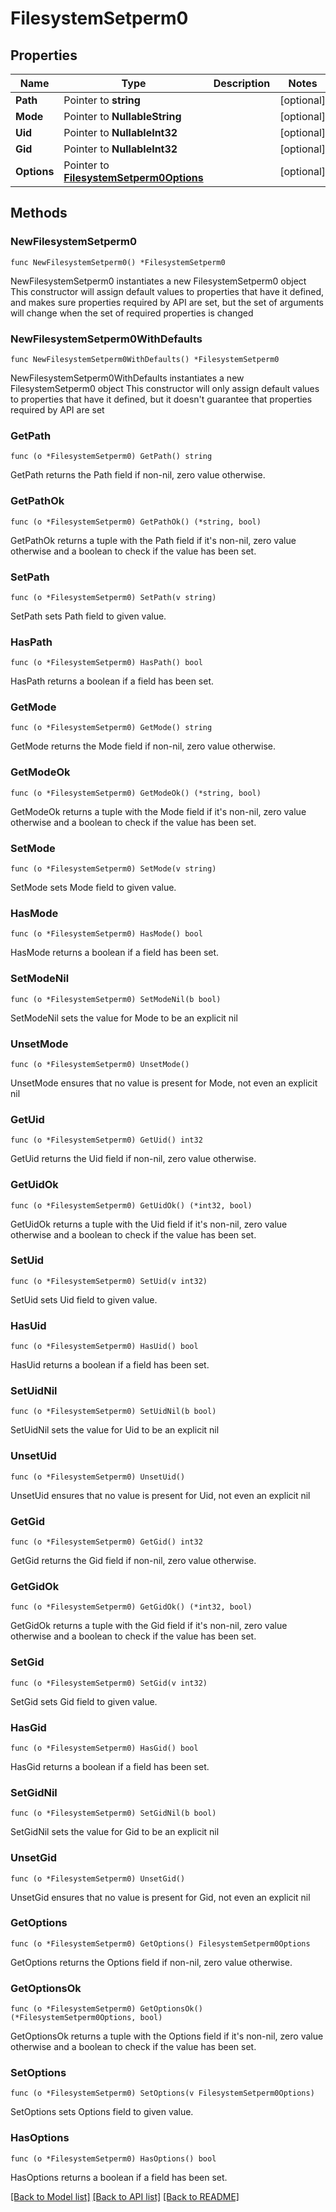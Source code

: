 # FilesystemSetperm0

## Properties

Name | Type | Description | Notes
------------ | ------------- | ------------- | -------------
**Path** | Pointer to **string** |  | [optional] 
**Mode** | Pointer to **NullableString** |  | [optional] 
**Uid** | Pointer to **NullableInt32** |  | [optional] 
**Gid** | Pointer to **NullableInt32** |  | [optional] 
**Options** | Pointer to [**FilesystemSetperm0Options**](FilesystemSetperm0Options.md) |  | [optional] 

## Methods

### NewFilesystemSetperm0

`func NewFilesystemSetperm0() *FilesystemSetperm0`

NewFilesystemSetperm0 instantiates a new FilesystemSetperm0 object
This constructor will assign default values to properties that have it defined,
and makes sure properties required by API are set, but the set of arguments
will change when the set of required properties is changed

### NewFilesystemSetperm0WithDefaults

`func NewFilesystemSetperm0WithDefaults() *FilesystemSetperm0`

NewFilesystemSetperm0WithDefaults instantiates a new FilesystemSetperm0 object
This constructor will only assign default values to properties that have it defined,
but it doesn't guarantee that properties required by API are set

### GetPath

`func (o *FilesystemSetperm0) GetPath() string`

GetPath returns the Path field if non-nil, zero value otherwise.

### GetPathOk

`func (o *FilesystemSetperm0) GetPathOk() (*string, bool)`

GetPathOk returns a tuple with the Path field if it's non-nil, zero value otherwise
and a boolean to check if the value has been set.

### SetPath

`func (o *FilesystemSetperm0) SetPath(v string)`

SetPath sets Path field to given value.

### HasPath

`func (o *FilesystemSetperm0) HasPath() bool`

HasPath returns a boolean if a field has been set.

### GetMode

`func (o *FilesystemSetperm0) GetMode() string`

GetMode returns the Mode field if non-nil, zero value otherwise.

### GetModeOk

`func (o *FilesystemSetperm0) GetModeOk() (*string, bool)`

GetModeOk returns a tuple with the Mode field if it's non-nil, zero value otherwise
and a boolean to check if the value has been set.

### SetMode

`func (o *FilesystemSetperm0) SetMode(v string)`

SetMode sets Mode field to given value.

### HasMode

`func (o *FilesystemSetperm0) HasMode() bool`

HasMode returns a boolean if a field has been set.

### SetModeNil

`func (o *FilesystemSetperm0) SetModeNil(b bool)`

 SetModeNil sets the value for Mode to be an explicit nil

### UnsetMode
`func (o *FilesystemSetperm0) UnsetMode()`

UnsetMode ensures that no value is present for Mode, not even an explicit nil
### GetUid

`func (o *FilesystemSetperm0) GetUid() int32`

GetUid returns the Uid field if non-nil, zero value otherwise.

### GetUidOk

`func (o *FilesystemSetperm0) GetUidOk() (*int32, bool)`

GetUidOk returns a tuple with the Uid field if it's non-nil, zero value otherwise
and a boolean to check if the value has been set.

### SetUid

`func (o *FilesystemSetperm0) SetUid(v int32)`

SetUid sets Uid field to given value.

### HasUid

`func (o *FilesystemSetperm0) HasUid() bool`

HasUid returns a boolean if a field has been set.

### SetUidNil

`func (o *FilesystemSetperm0) SetUidNil(b bool)`

 SetUidNil sets the value for Uid to be an explicit nil

### UnsetUid
`func (o *FilesystemSetperm0) UnsetUid()`

UnsetUid ensures that no value is present for Uid, not even an explicit nil
### GetGid

`func (o *FilesystemSetperm0) GetGid() int32`

GetGid returns the Gid field if non-nil, zero value otherwise.

### GetGidOk

`func (o *FilesystemSetperm0) GetGidOk() (*int32, bool)`

GetGidOk returns a tuple with the Gid field if it's non-nil, zero value otherwise
and a boolean to check if the value has been set.

### SetGid

`func (o *FilesystemSetperm0) SetGid(v int32)`

SetGid sets Gid field to given value.

### HasGid

`func (o *FilesystemSetperm0) HasGid() bool`

HasGid returns a boolean if a field has been set.

### SetGidNil

`func (o *FilesystemSetperm0) SetGidNil(b bool)`

 SetGidNil sets the value for Gid to be an explicit nil

### UnsetGid
`func (o *FilesystemSetperm0) UnsetGid()`

UnsetGid ensures that no value is present for Gid, not even an explicit nil
### GetOptions

`func (o *FilesystemSetperm0) GetOptions() FilesystemSetperm0Options`

GetOptions returns the Options field if non-nil, zero value otherwise.

### GetOptionsOk

`func (o *FilesystemSetperm0) GetOptionsOk() (*FilesystemSetperm0Options, bool)`

GetOptionsOk returns a tuple with the Options field if it's non-nil, zero value otherwise
and a boolean to check if the value has been set.

### SetOptions

`func (o *FilesystemSetperm0) SetOptions(v FilesystemSetperm0Options)`

SetOptions sets Options field to given value.

### HasOptions

`func (o *FilesystemSetperm0) HasOptions() bool`

HasOptions returns a boolean if a field has been set.


[[Back to Model list]](../README.md#documentation-for-models) [[Back to API list]](../README.md#documentation-for-api-endpoints) [[Back to README]](../README.md)


